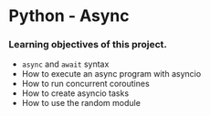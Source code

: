 # Python - Async

### Learning objectives of this project.

- ```async``` and ```await``` syntax
- How to execute an async program with asyncio
- How to run concurrent coroutines
- How to create asyncio tasks
- How to use the random module

